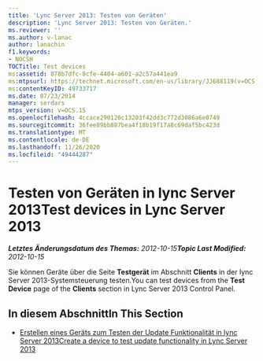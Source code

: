 ```yaml
---
title: 'Lync Server 2013: Testen von Geräten'
description: 'Lync Server 2013: Testen von Geräten.'
ms.reviewer: ''
ms.author: v-lanac
author: lanachin
f1.keywords:
- NOCSH
TOCTitle: Test devices
ms:assetid: 878b7dfc-8cfe-4404-a601-a2c57a441ea9
ms:mtpsurl: https://technet.microsoft.com/en-us/library/JJ688119(v=OCS.15)
ms:contentKeyID: 49733717
ms.date: 07/23/2014
manager: serdars
mtps_version: v=OCS.15
ms.openlocfilehash: 4ccace290126c13203f42dd3c772d3086a6e0749
ms.sourcegitcommit: 36fee89bb887bea4f18b19f17a8c69daf5bc423d
ms.translationtype: MT
ms.contentlocale: de-DE
ms.lasthandoff: 11/26/2020
ms.locfileid: "49444287"
---
```

# <a name="test-devices-in-lync-server-2013"></a><span data-ttu-id="fa5de-103">Testen von Geräten in lync Server 2013</span><span class="sxs-lookup"><span data-stu-id="fa5de-103">Test devices in Lync Server 2013</span></span>

<div data-xmlns="http://www.w3.org/1999/xhtml">

<div class="topic" data-xmlns="http://www.w3.org/1999/xhtml" data-msxsl="urn:schemas-microsoft-com:xslt" data-cs="https://msdn.microsoft.com/">

<div data-asp="https://msdn2.microsoft.com/asp">



</div>

<div id="mainSection">

<div id="mainBody"><span data-ttu-id="fa5de-104">

<span> </span></span><span class="sxs-lookup"><span data-stu-id="fa5de-104">

<span> </span></span></span>

<span data-ttu-id="fa5de-105">_**Letztes Änderungsdatum des Themas:** 2012-10-15_</span><span class="sxs-lookup"><span data-stu-id="fa5de-105">_**Topic Last Modified:** 2012-10-15_</span></span>

<span data-ttu-id="fa5de-106">Sie können Geräte über die Seite **Testgerät** im Abschnitt **Clients** in der lync Server 2013-Systemsteuerung testen.</span><span class="sxs-lookup"><span data-stu-id="fa5de-106">You can test devices from the **Test Device** page of the **Clients** section in Lync Server 2013 Control Panel.</span></span>

<div>

## <a name="in-this-section"></a><span data-ttu-id="fa5de-107">In diesem Abschnitt</span><span class="sxs-lookup"><span data-stu-id="fa5de-107">In This Section</span></span>

  - [<span data-ttu-id="fa5de-108">Erstellen eines Geräts zum Testen der Update Funktionalität in lync Server 2013</span><span class="sxs-lookup"><span data-stu-id="fa5de-108">Create a device to test update functionality in Lync Server 2013</span></span>](lync-server-2013-create-a-device-to-test-update-functionality.md)

<span data-ttu-id="fa5de-109"></div>

</div>

<span> </span>

</div>

</div>

</span><span class="sxs-lookup"><span data-stu-id="fa5de-109"></div>

</div>

<span> </span>

</div>

</div>

</span></span></div>

